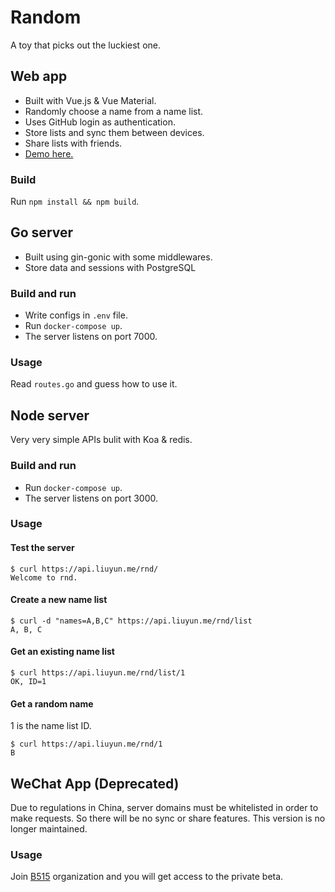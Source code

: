 # Random
A toy that picks out the luckiest one.

## Web app
- Built with Vue.js & Vue Material.
- Randomly choose a name from a name list.
- Uses GitHub login as authentication.
- Store lists and sync them between devices.
- Share lists with friends.
- [Demo here.](https://app.liuyun.me/random)
### Build
Run `npm install && npm build`.

## Go server
- Built using gin-gonic with some middlewares.
- Store data and sessions with PostgreSQL
### Build and run
- Write configs in `.env` file.
- Run `docker-compose up`.
- The server listens on port 7000.
### Usage
Read `routes.go` and guess how to use it.

## Node server
Very very simple APIs bulit with Koa & redis.
### Build and run
- Run `docker-compose up`.
- The server listens on port 3000.
### Usage
#### Test the server
```
$ curl https://api.liuyun.me/rnd/
Welcome to rnd.
```
#### Create a new name list
```
$ curl -d "names=A,B,C" https://api.liuyun.me/rnd/list
A, B, C
```
#### Get an existing name list
```
$ curl https://api.liuyun.me/rnd/list/1
OK, ID=1
```
#### Get a random name
1 is the name list ID.
```
$ curl https://api.liuyun.me/rnd/1
B
```

## WeChat App (Deprecated)
Due to regulations in China, server domains must be whitelisted in order to make requests. So there will be no sync or share features. This version is no longer maintained.
### Usage
Join [B515](https://github.com/B515) organization and you will get access to the private beta.